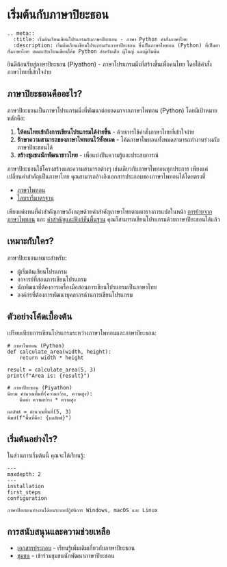 # เริ่มต้นกับภาษาปิยะธอน

```{eval-rst}
.. meta::
  :title: เริ่มต้นเรียนเขียนโปรแกรมกับภาษาปิยะธอน - ภาษา Python คำสั่งภาษาไทย
  :description: เริ่มต้นเรียนเขียนโปรแกรมกับภาษาปิยะธอน ซึ่งเป็นภาษาไพทอน (Python) ที่เป็นคำสั่งภาษาไทย เหมาะกับเรียนเขียนโค้ด Python สำหรับเด็ก ผู้ใหญ่ และผู้เริ่มต้น
```

ยินดีต้อนรับสู่ภาษาปิยะธอน (Piyathon) - ภาษาโปรแกรมมิ่งที่สร้างขึ้นเพื่อคนไทย โดยใช้คำสั่งภาษาไทยที่เข้าใจง่าย

## ภาษาปิยะธอนคืออะไร?

ภาษาปิยะธอนเป็นภาษาโปรแกรมมิ่งที่พัฒนาต่อยอดมาจากภาษาไพทอน (Python) โดยมีเป้าหมายหลักคือ:

1. **ให้คนไทยเข้าถึงการเขียนโปรแกรมได้ง่ายขึ้น** - ด้วยการใช้คำสั่งภาษาไทยที่เข้าใจง่าย
2. **รักษาความสามารถของภาษาไพทอนไว้ทั้งหมด** - โค้ดภาษาไพทอนทั้งหมดสามารถทำงานร่วมกับภาษาปิยะธอนได้
3. **สร้างชุมชนนักพัฒนาชาวไทย** - เพื่อแบ่งปันความรู้และประสบการณ์

ภาษาปิยะธอนใช้โครงสร้างและความสามารถต่างๆ เช่นเดียวกับภาษาไพทอนทุกประการ เพียงแค่เปลี่ยนคำสำคัญเป็นภาษาไทย คุณสามารถอ้างอิงเอกสารประกอบของภาษาไพทอนได้โดยตรงที่

- [ภาษาไพทอน](https://docs.python.org/3/reference/)
- [ไลบรารีมาตรฐาน](https://docs.python.org/3/library/)

เพียงแค่แทนที่คำสำคัญภาษาอังกฤษด้วยคำสำคัญภาษาไทยตามตารางการแปลในหน้า [การย้ายจากภาษาไพทอน](../tutorial/migration.md) และ [คำสำคัญและฟังก์ชันพื้นฐาน](../tutorial/keywords.md) คุณก็สามารถเขียนโปรแกรมด้วยภาษาปิยะธอนได้แล้ว

## เหมาะกับใคร?

ภาษาปิยะธอนเหมาะสำหรับ:

- ผู้เริ่มต้นเขียนโปรแกรม
- อาจารย์ที่สอนการเขียนโปรแกรม
- นักพัฒนาที่ต้องการเครื่องมือสอนการเขียนโปรแกรมเป็นภาษาไทย
- องค์กรที่ต้องการพัฒนาบุคลากรด้านการเขียนโปรแกรม

## ตัวอย่างโค้ดเบื้องต้น

เปรียบเทียบการเขียนโปรแกรมระหว่างภาษาไพทอนและภาษาปิยะธอน:

```piyathon
# ภาษาไพทอน (Python)
def calculate_area(width, height):
    return width * height

result = calculate_area(5, 3)
print(f"Area is: {result}")
```

```piyathon
# ภาษาปิยะธอน (Piyathon)
นิยาม คำนวณพื้นที่(ความกว้าง, ความสูง):
    คืนค่า ความกว้าง * ความสูง

ผลลัพธ์ = คำนวณพื้นที่(5, 3)
พิมพ์(f"พื้นที่คือ: {ผลลัพธ์}")
```

## เริ่มต้นอย่างไร?

ในส่วนการเริ่มต้นนี้ คุณจะได้เรียนรู้:

```{toctree}
---
maxdepth: 2
---
installation
first_steps
configuration
```

```{note}
ภาษาปิยะธอนทำงานได้บนระบบปฏิบัติการ Windows, macOS และ Linux
```

## การสนับสนุนและความช่วยเหลือ

- [เอกสารประกอบ](../tutorial/index.md) - เรียนรู้เพิ่มเติมเกี่ยวกับภาษาปิยะธอน
- [ชุมชน](../community/index.md) - เข้าร่วมชุมชนนักพัฒนาภาษาปิยะธอน
